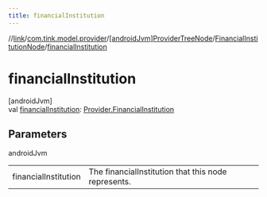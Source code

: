 ```yaml
---
title: financialInstitution
---
```

//[link](../../../../index.html)/[com.tink.model.provider](../../index.html)/[[androidJvm]ProviderTreeNode](../index.html)/[FinancialInstitutionNode](index.html)/[financialInstitution](financial-institution.html)



# financialInstitution



[androidJvm]\
val [financialInstitution](financial-institution.html): [Provider.FinancialInstitution](../../[android-jvm]-provider/-financial-institution/index.html)



## Parameters


androidJvm

| | |
|---|---|
| financialInstitution | The financialInstitution that this node represents. |




